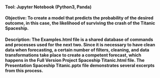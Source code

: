 #### Tool: Jupyter Notebook (Python3, Panda)

#### Objective: To create a model that predicts the probability of the desired outcome, in this case, the likelihood of surviving the crash of the Titanic Spaceship.

#### Description: The Examples.html file is a shared database of commands and processes used for the next two. Since it is necessary to have clean data when forecasting, a certain number of filters, cleaning, and data transformations take place to create a competent forecast, which happens in the Full Version Project Spaceship Titanic.html file. The Presentation Spaceship Titanic.pptx file demonstrates several excerpts from this process.
